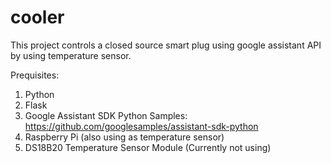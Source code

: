 # cooler
This project controls a closed source smart plug using google assistant
API by using temperature sensor.

Prequisites:
1. Python
2. Flask
3. Google Assistant SDK Python Samples:
https://github.com/googlesamples/assistant-sdk-python
4. Raspberry Pi (also using as temperature sensor)
5. DS18B20 Temperature Sensor Module (Currently not using)

